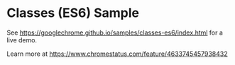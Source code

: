 Classes (ES6) Sample
===
See https://googlechrome.github.io/samples/classes-es6/index.html for a live demo.

Learn more at https://www.chromestatus.com/feature/4633745457938432